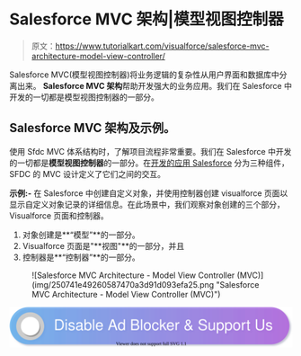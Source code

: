 # Salesforce MVC 架构|模型视图控制器

> 原文：<https://www.tutorialkart.com/visualforce/salesforce-mvc-architecture-model-view-controller/>

Salesforce MVC(模型视图控制器)将业务逻辑的复杂性从用户界面和数据库中分离出来。 **Salesforce MVC 架构**帮助开发强大的业务应用。我们在 Salesforce 中开发的一切都是模型视图控制器的一部分。

## Salesforce MVC 架构及示例。

使用 Sfdc MVC 体系结构时，了解项目流程非常重要。我们在 Salesforce 中开发的一切都是**模型视图控制器**的一部分。在[开发的应用 Salesforce](https://www.tutorialkart.com/salesforce/what-is-salesforce-service-cloud-definition-features/) 分为三种组件，SFDC 的 MVC 设计定义了它们之间的交互。

**示例:-** 在 Salesforce 中创建自定义对象，并使用控制器创建 visualforce 页面以显示自定义对象记录的详细信息。在此场景中，我们观察对象创建的三个部分，Visualforce 页面和控制器。

1.  对象创建是**“模型”**的一部分。
2.  Visualforce 页面是"**视图"**的一部分，并且
3.  控制器是**“控制器”**的一部分。

<figure class="aligncenter">![Salesforce MVC Architecture - Model View Controller (MVC)](img/250741e49260587470a3d91d093efa25.png "Salesforce MVC Architecture - Model View Controller (MVC)")</figure>

[![](img/925da31b32d6bc3827932f6c8afb11bb.png)](https://www.tutorialkart.com/)